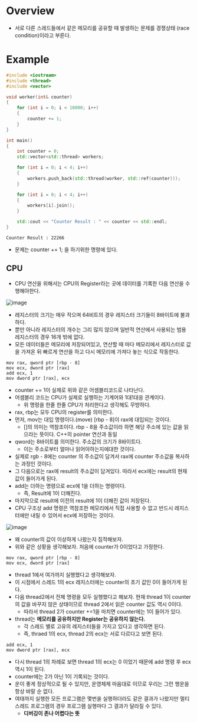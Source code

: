 # Overview
- 서로 다른 스레드들에서 같은 메모리를 공유할 때 발생하는 문제를 경쟁상태 (race condition)이라고 부른다.

# Example
```cpp
#include <iostream>
#include <thread>
#include <vector>

void worker(int& counter)
{
    for (int i = 0; i < 10000; i++)
    {
        counter += 1;
    }
}

int main()
{
    int counter = 0;
    std::vector<std::thread> workers;

    for (int i = 0; i < 4; i++)
    {
        workers.push_back(std::thread(worker, std::ref(counter)));
    }

    for (int i = 0; i < 4; i++)
    {
        workers[i].join();
    }

    std::cout << "Counter Result : " << counter << std::endl;
}
```

```
Counter Result : 22266
```
- 문제는 counter += 1; 을 하기위한 명령에 있다.

## CPU
- CPU 연산을 위해서는 CPU의 Register라는 곳에 데이터를 기록한 다음 연산을 수행해야한다.

![image](https://user-images.githubusercontent.com/69780812/146635089-655a78bd-d4af-4510-b17e-99ea6436bbb4.png)
- 레지스터의 크기는 매우 작으며 64비트의 경우 레지스터 크기들이 8바이트에 불과하다.
- 뿐만 아니라 레지스터의 개수는 그리 많지 않으며 일반적 연산에서 사용되는 범용 레지스터의 경우 16개 밖에 없다.
- 모든 데이터들은 메모리에 저장되어있고, 연산할 때 마다 메모리에서 레지스터로 값을 가져온 뒤 빠르게 연산을 하고 다시 메모리에 가져다 놓는 식으로 작동한다.

```
mov rax, qword ptr [rbp - 8]
mov ecx, dword ptr [rax]
add ecx, 1
mov dword ptr [rax], ecx
```
- counter += 1이 실제로 위와 같은 어셈블리코드로 나타난다.
- 어셈블리 코드는 CPU가 실제로 실행하는 기계어와 1대1대응 관계이다.
  - 위 명령을 한줄 한줄 CPU가 처리한다고 생각해도 무방하다.
- rax, rbp는 모두 CPU의 register를 의미한다.
- 먼저, mov는 대입 명령이다.(move) \[rbp - 8]이 rax에 대입되는 것이다.
  - \[]의 의미는 역참조이다. rbp - 8을 주소값이라 하면 해당 주소에 있는 값을 읽으라는 뜻이다. C++의 pointer 연산과 동일
- qword는 8바이트를 의미한다. 주소값의 크기가 8바이트다.
  - 이는 주소로부터 얼마나 읽어야하는지에대한 것이다.
- 실제로 rgb - 8에는 counter 의 주소값이 담겨서 rax에 counter 주소값을 복사하는 과정인 것이다.
- 그 다음으로는 rax에 result의 주소값이 담겨있다. 따라서 ecx에는 result의 현재 값이 들어가게 된다.
- add는 더하는 명령으로 ecx에 1을 더하는 명령이다.
  - 즉, Result에 1이 더해진다.
- 마지막으로 result에 이전의 result에 1이 더해진 값이 저장된다.
- CPU 구조상 add 명령은 역참조한 메모리에서 직접 사용할 수 없고 반드시 레지스터에만 내릴 수 있어서 ecx에 저장하는 것이다.

![image](https://user-images.githubusercontent.com/69780812/146635297-4f922205-790f-45e5-9445-9ee7b4aed329.png)
- 왜 counter의 값이 이상하게 나왔는지 짐작해보자.
- 위와 같은 상황을 생각해보자. 처음에 counter가 0이었다고 가정한다.

```
mov rax, qword ptr [rbp - 8]
mov ecx, dword ptr [rax]
```
- thread 1에서 여가까지 실행했다고 생각해보자.
- 이 시점에서 스레드 1의 ecx 레지스터에는 counter의 초기 값인 0이 들어가게 된다.
- 다음 thread2에서 전체 명령을 모두 실행했다고 해보자. 현재 thread 1이 counter의 값을 바꾸지 않은 상태이므로 thread 2에서 읽은 counter 값도 역시 0이다.
  - 따라서 thread 2가 counter +=1을 마치면 counter에는 1이 들어가 있다.
- thread는 **메모리를 공유하지만 Register는 공유하지 않는다.**
  - 각 스레드 별로 고유의 레지스터들을 가지고 있다고 생각하면 된다.
  - 즉, thraed 1의 ecx, thread 2의 ecx는 서로 다르다고 보면 된다.

```
add ecx, 1
mov dword ptr [rax], ecx
```
- 다시 thread 1의 차례로 보면 thread 1의 ecx는 0 이었기 때문에 add 명령 후 ecx 역시 1이 된다.
- counter에는 2가 아닌 1이 기록되는 것이다.
- 운이 좋게 정상적으로 될 수 있지만, 운영체제 마음대로 이므로 우리는 그런 행운을 항상 바랄 순 없다.
- 여태까지 실행한 모든 프로그램은 몇번을 실행하더라도 같은 결과가 나왔지만 멀티 스레드 프로그램의 경우 프로그램 실행마다 그 결과가 달라질 수 있다.
  - **디버깅이 존나 어렵다는 뜻**
